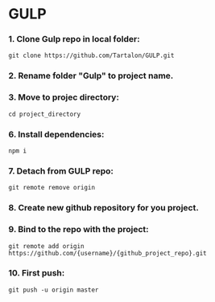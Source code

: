 
# GULP
### 1. Clone Gulp repo in local folder:
 ```
 git clone https://github.com/Tartalon/GULP.git
 ```
### 2. Rename folder "Gulp" to project name.
### 3. Move to projec directory:
```
cd project_directory
```
### 6. Install dependencies:
```
npm i
```
### 7. Detach from GULP repo:
```
git remote remove origin
```
### 8. Create new github repository for you project.
### 9. Bind to the repo with the project: 
```
git remote add origin https://github.com/{username}/{github_project_repo}.git
```
### 10. First push:
```
git push -u origin master
```

